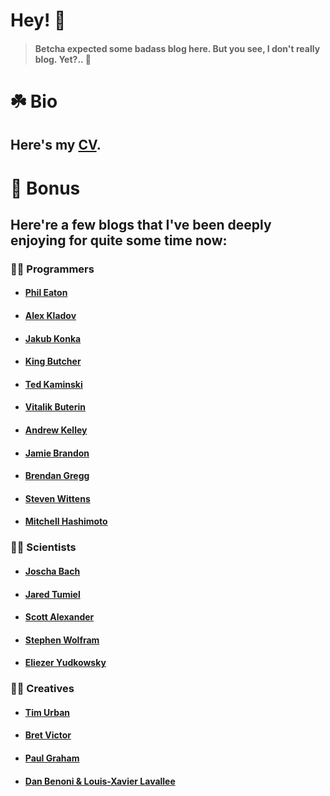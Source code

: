 # Hey! 👋

> #### Betcha expected some badass blog here. But you see, I don't really blog. Yet?.. 🤞

# ☘️ Bio

## Here's my [CV](https://tensorush.github.io/cv/en.pdf).

# 🎁 Bonus

## Here're a few blogs that I've been deeply enjoying for quite some time now:

### 🧑‍💻 Programmers

- #### [Phil Eaton](https://notes.eatonphil.com/)
- #### [Alex Kladov](https://matklad.github.io/)
- #### [Jakub Konka](http://www.jakubkonka.com/)
- #### [King Butcher](https://kprotty.me/)
- #### [Ted Kaminski](https://www.tedinski.com/archive/)
- #### [Vitalik Buterin](https://vitalik.ca/)
- #### [Andrew Kelley](https://andrewkelley.me/)
- #### [Jamie Brandon](https://www.scattered-thoughts.net/)
- #### [Brendan Gregg](https://www.brendangregg.com/blog/index.html)
- #### [Steven Wittens](https://acko.net/)
- #### [Mitchell Hashimoto](https://mitchellh.com/writing)

### 🧑‍🔬 Scientists

- #### [Joscha Bach](http://bach.ai/)
- #### [Jared Tumiel](https://jaredtumiel.github.io/blog/)
- #### [Scott Alexander](https://astralcodexten.substack.com/)
- #### [Stephen Wolfram](https://writings.stephenwolfram.com/all-by-date/)
- #### [Eliezer Yudkowsky](https://www.yudkowsky.net/sitemap)

### 🧑‍🎨 Creatives

- #### [Tim Urban](https://waitbutwhy.com/archive)
- #### [Bret Victor](http://worrydream.com/)
- #### [Paul Graham](http://paulgraham.com/articles.html)
- #### [Dan Benoni & Louis-Xavier Lavallee](https://growth.design/)
